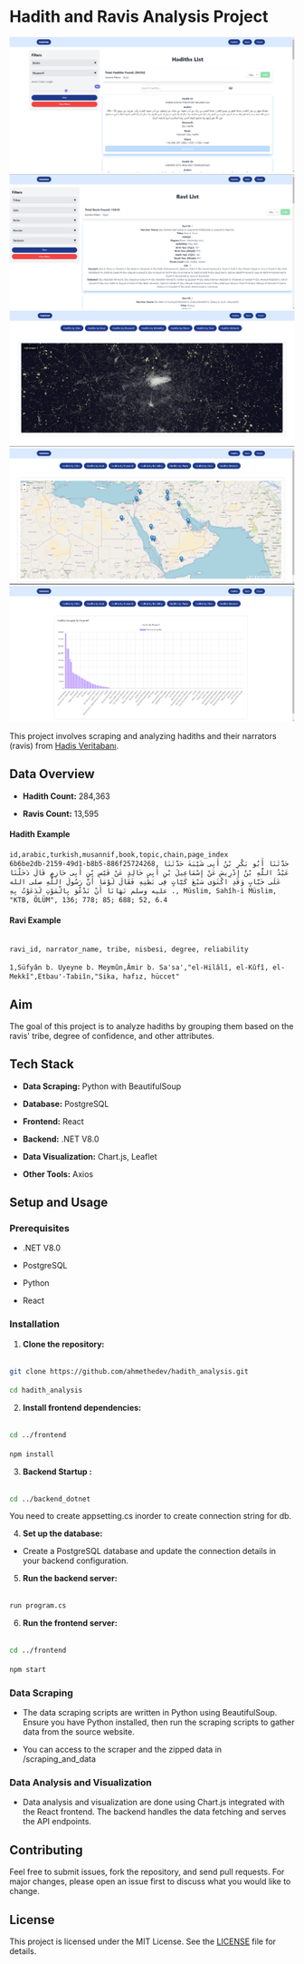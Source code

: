 # Hadith and Ravis Analysis Project

![dashboard](public/mock1.png)
![dashboard](public/mock2.png)
![dashboard](public/mock3.png)  
![dashboard](public/mock4.png)  
![dashboard](public/mock6.png)  

This project involves scraping and analyzing hadiths and their narrators (ravis) from [Hadis Veritabanı](https://www.hadisveritabani.info/).

  

## Data Overview

  

-  **Hadith Count:** 284,363

-  **Ravis Count:** 13,595

  

#### Hadith Example

  

```text
id,arabic,turkish,musannif,book,topic,chain,page_index
6b6be2db-2159-49d1-b8b5-886f25724268, حَدَّثَنَا أَبُو بَكْرِ بْنُ أَبِى شَيْبَةَ حَدَّثَنَا عَبْدُ اللَّهِ بْنُ إِدْرِيسَ عَنْ إِسْمَاعِيلَ بْنِ أَبِى خَالِدٍ عَنْ قَيْسِ بْنِ أَبِى حَازِمٍ قَالَ دَخَلْنَا عَلَى خَبَّابٍ وَقَدِ اكْتَوَى سَبْعَ كَيَّاتٍ فِى بَطْنِهِ فَقَالَ لَوْمَا أَنَّ رَسُولَ اللَّهِ صلى الله عليه وسلم نَهَانَا أَنْ نَدْعُوَ بِالْمَوْتِ لَدَعَوْتُ بِهِ ., Müslim, Sahîh-i Müslim, "KTB, ÖLÜM", 136; 778; 85; 688; 52, 6.4

```

#### Ravi Example

  

```text

ravi_id, narrator_name, tribe, nisbesi, degree, reliability

1,Süfyân b. Uyeyne b. Meymûn,Âmir b. Sa'sa',"el-Hilâlî, el-Kûfî, el-Mekkî",Etbau'-Tabiîn,"Sika, hafız, hüccet"

```

  

## Aim

  

The goal of this project is to analyze hadiths by grouping them based on the ravis' tribe, degree of confidence, and other attributes.

  

## Tech Stack

  

-  **Data Scraping:** Python with BeautifulSoup

-  **Database:** PostgreSQL

-  **Frontend:** React

-  **Backend:** .NET V8.0

-  **Data Visualization:** Chart.js, Leaflet

-  **Other Tools:** Axios

  

## Setup and Usage

  

### Prerequisites

  

- .NET V8.0

- PostgreSQL

- Python

- React
  

### Installation

  

1.  **Clone the repository:**

  

```sh

git clone https://github.com/ahmethedev/hadith_analysis.git

cd hadith_analysis

```


  

2.  **Install frontend dependencies:**

  

```sh

cd ../frontend

npm install

```

 3.  **Backend Startup :**

  

```sh

cd ../backend_dotnet


```
 
 You need to create appsetting.cs inorder to create connection string for db.


4.  **Set up the database:**

  

- Create a PostgreSQL database and update the connection details in your backend configuration.

  

5.  **Run the backend server:**

  

```sh

run program.cs
```

  

6.  **Run the frontend server:**

  

```sh

cd ../frontend

npm start

```

  

### Data Scraping

  

- The data scraping scripts are written in Python using BeautifulSoup. Ensure you have Python installed, then run the scraping scripts to gather data from the source website.

- You can access to the scraper and the zipped data in /scraping_and_data 

  

### Data Analysis and Visualization

  

- Data analysis and visualization are done using Chart.js integrated with the React frontend. The backend handles the data fetching and serves the API endpoints.

  

  

## Contributing

  

Feel free to submit issues, fork the repository, and send pull requests. For major changes, please open an issue first to discuss what you would like to change.

  

## License

  

This project is licensed under the MIT License. See the [LICENSE](LICENSE) file for details.
